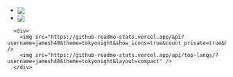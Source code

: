 <!DOCTYPE html>

<html>
  <body>
    <div>      
      <ul>
        <li>
          <a href="https://github.com/jamesh48/PersonalWebsite">
            <img align="center" src="https://github-readme-stats.vercel.app/api/pin/?username=jamesh48&repo=PersonalWebsite" />
          </a>
        </li>
        <a href="https://github.com/jamesh48/Strava-Report-Generator">
          <li>
            <img align="center" src="https://github-readme-stats.vercel.app/api/pin/?username=jamesh48&repo=Strava-Report-Generator&show_owner=true" />
          </li>
        </a>
      </ul>
      
      <div>
        <img src="https://github-readme-stats.vercel.app/api?username=jamesh48&theme=tokyonight&show_icons=true&count_private=true&hide=stars" />
        <img src="https://github-readme-stats.vercel.app/api/top-langs/?username=jamesh48&theme=tokyonight&layout=compact" />
      </div>
   </div>    
  </body>
</html>
